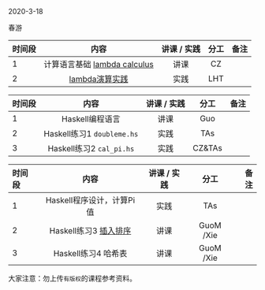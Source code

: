 2020-3-18

春游

|时间段     |  内容    | 讲课 / 实践     |  分工  |备注       |
| :---     |   :----:    |   :----:    |    :----:    |       ---: |
|   1      |  计算语言基础 [lambda calculus](lambda_calculus.md) |  讲课    |    CZ    |          |
|   2      |  [lambda演算实践](../../Computing/lambda_calculus.ipynb) |  实践    |    LHT    |          |


|时间段     |  内容    | 讲课 / 实践     |  分工  |备注       |
| :---     |   :----:    |   :----:    |    :----:    |       ---: |
|   1      | Haskell编程语言     |  讲课    |     Guo      |         |
|   2      | Haskell练习1 ``doubleme.hs``  |  实践    |     TAs     |         |
|   3      | Haskell练习2 ``cal_pi.hs``    |  实践    |     CZ&TAs     |         |


|时间段     |  内容    | 讲课 / 实践     |  分工  |备注       |
| :---     |   :----:    |   :----:    |    :----:    |       ---: |
|   1      | Haskell程序设计，计算Pi值       |  实践    |     TAs    |         |
|   2      | Haskell练习3 [插入排序](Sorting_Algorithms_Haskell/)       |  讲课    |     GuoM /Xie    |         |
|   3      | Haskell练习4 哈希表       |  讲课    |     GuoM /Xie    |         |


大家注意：勿上传``有版权``的课程参考资料。
